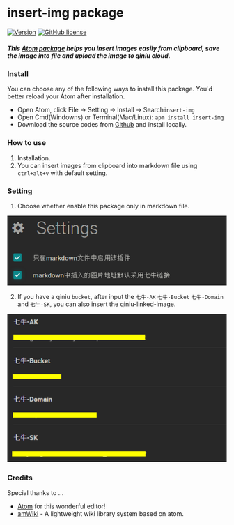 insert-img package
==============================================================
[![Version](https://img.shields.io/badge/Version-0.1.1-green.svg)](https://github.com/Cubernet/insert-img/releases)
[![GitHub license](https://img.shields.io/badge/license-MIT-blue.svg)](https://raw.githubusercontent.com/Cubernet/insert-img/master/LICENSE)


##### This [Atom package](https://atom.io/packages/insert-img) helps you insert images easily from clipboard, save the image into file and upload the image to qiniu cloud.

### Install

You can choose any of the following ways to install this package. You'd better reload your Atom after installation.

  - Open Atom, click File -> Setting -> Install -> Search`insert-img`
  - Open Cmd(Windowns) or Terminal(Mac/Linux): `apm install insert-img`
  - Download the source codes from [Github](https://github.com/Cubernet/insert-img) and install locally.

### How to use

  1. Installation.
  2. You can insert images from clipboard into markdown file using `ctrl+alt+v` with default setting.

### Setting

  1. Choose whether enable this package only in markdown file.

  ![](assets/README-5e199cc2.png)

  2. If you have a qiniu `bucket`, after input the `七牛-AK` `七牛-Bucket` `七牛-Domain` and `七牛-SK`, you can also insert the qiniu-linked-image.  

  ![](assets/README-a5460fc9.png)

### Credits

Special thanks to ...

-	[Atom](https://atom.io/) for this wonderful editor!
-	[amWiki](https://atom.io/packages/amWiki) - A lightweight  wiki library system based on atom.
